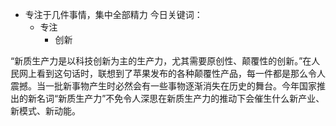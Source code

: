 - 专注于几件事情，集中全部精力
今日关键词：
	- 专注
		- 创新



“新质生产力是以科技创新为主的生产力，尤其需要原创性、颠覆性的创新。”在人民网上看到这句话时，联想到了苹果发布的各种颠覆性产品，每一件都是那么令人震撼。当一批新事物产生时必然会有一些事物逐渐消失在历史的舞台。今年国家推出的新名词“新质生产力”不免令人深思在新质生产力的推动下会催生什么新产业、新模式、新动能。